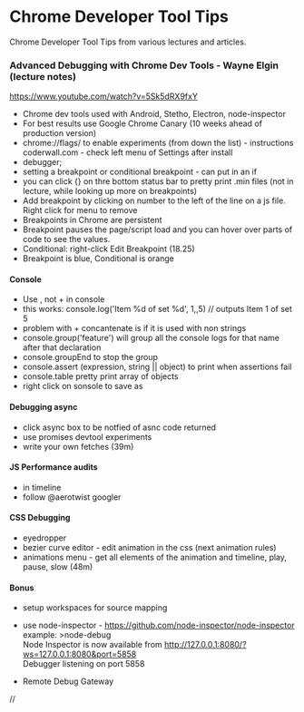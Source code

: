 # Chrome Developer Tool Tips
Chrome Developer Tool Tips from various lectures and articles.


### Advanced Debugging with Chrome Dev Tools - Wayne Elgin (lecture notes)
https://www.youtube.com/watch?v=5Sk5dRX9fxY

* Chrome dev tools used with Android, Stetho, Electron, node-inspector
* For best results use Google Chrome Canary (10 weeks ahead of production version)
* chrome://flags/ to enable experiments (from down the list) - instructions coderwall.com - check left menu of Settings after install
* debugger;
* setting a breakpoint or conditional breakpoint - can put in an if
* you can click {} on thre bottom status bar to pretty print .min files (not in lecture, while looking up more on breakpoints)
* Add breakpoint by clicking on number to the left of the line on a js file. Right click for menu to remove
* Breakpoints in Chrome are persistent
* Breakpoint pauses the page/script load and you can hover over parts of code to see the values.
* Conditional: right-click Edit Breakpoint (18.25)
* Breakpoint is blue, Conditional is orange
#### Console
* Use , not + in console
* this works: console.log('Item %d of set %d', 1,,5) // outputs Item 1 of set 5
* problem with + concantenate is if it is used with non strings
* console.group('feature') will group all the console logs for that name after that declaration
* console.groupEnd to stop the group
* console.assert (expression, string || object) to print when assertions fail
* console.table pretty print array of objects
* right click on sonsole to save as
#### Debugging async
* click async box to be notfied of asnc code returned
* use promises devtool experiments
* write your own fetches (39m)
#### JS Performance audits
* in timeline
* follow @aerotwist googler
#### CSS Debugging
* eyedropper
* bezier curve editor - edit animation in the css (next animation rules)
* animations menu - get all elements of the animation and timeline, play, pause, slow (48m)
#### Bonus
* setup workspaces for source mapping
* use node-inspector - https://github.com/node-inspector/node-inspector
example: >node-debug    
Node Inspector is now available from http://127.0.0.1:8080/?ws=127.0.0.1:8080&port=5858    
Debugger listening on port 5858

* Remote Debug Gateway



//
